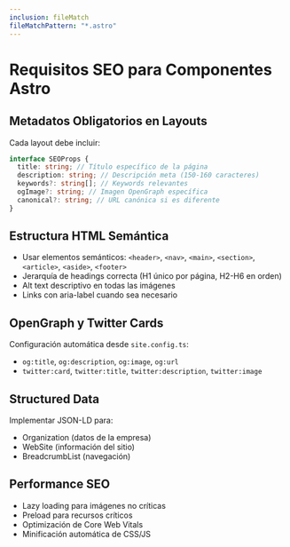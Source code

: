 ```yaml
---
inclusion: fileMatch
fileMatchPattern: "*.astro"
---
```


# Requisitos SEO para Componentes Astro

## Metadatos Obligatorios en Layouts

Cada layout debe incluir:

```typescript
interface SEOProps {
  title: string; // Título específico de la página
  description: string; // Descripción meta (150-160 caracteres)
  keywords?: string[]; // Keywords relevantes
  ogImage?: string; // Imagen OpenGraph específica
  canonical?: string; // URL canónica si es diferente
}
```

## Estructura HTML Semántica

- Usar elementos semánticos: `<header>`, `<nav>`, `<main>`, `<section>`, `<article>`, `<aside>`, `<footer>`
- Jerarquía de headings correcta (H1 único por página, H2-H6 en orden)
- Alt text descriptivo en todas las imágenes
- Links con aria-label cuando sea necesario

## OpenGraph y Twitter Cards

Configuración automática desde `site.config.ts`:

- `og:title`, `og:description`, `og:image`, `og:url`
- `twitter:card`, `twitter:title`, `twitter:description`, `twitter:image`

## Structured Data

Implementar JSON-LD para:

- Organization (datos de la empresa)
- WebSite (información del sitio)
- BreadcrumbList (navegación)

## Performance SEO

- Lazy loading para imágenes no críticas
- Preload para recursos críticos
- Optimización de Core Web Vitals
- Minificación automática de CSS/JS
